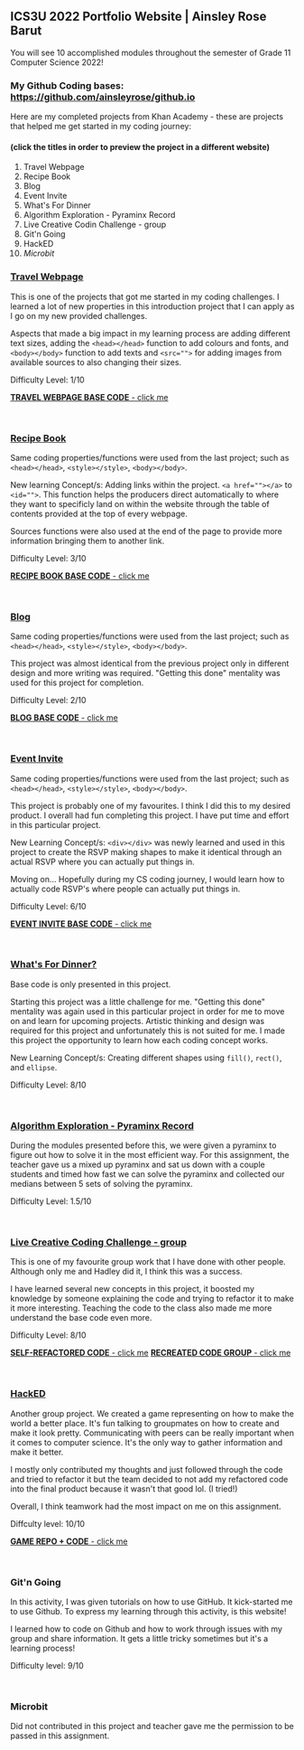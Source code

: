## ICS3U 2022 Portfolio Website | Ainsley Rose Barut
You will see 10 accomplished modules throughout the semester of Grade 11 Computer Science 2022!

### My Github Coding bases: https://github.com/ainsleyrose/github.io

Here are my completed projects from Khan Academy - these are projects that helped me get started in my coding journey:

#### **(click the titles in order to preview the project in a different website)**

1. Travel Webpage
2. Recipe Book
3. Blog
4. Event Invite
5. What's For Dinner
6. Algorithm Exploration - Pyraminx Record
7. Live Creative Codin Challenge - group
8. Git'n Going
9. HackED
10. _Microbit_

### [Travel Webpage](https://rawcdn.githack.com/ainsleyrose/HTML-CSS-JS-Projects/a8e4b09ce2837d8449c4bb2f327bf3f6a9c37197/index.html)

This is one of the projects that got me started in my coding challenges. I learned a lot of new properties in this 
introduction project that I can apply as I go on my new provided challenges. 

Aspects that made a big impact in my learning process are adding different text sizes, adding the ```<head></head>```  function to add colours and fonts, and ```<body></body>``` function to add texts and ```<src="">``` for adding images from available sources to also changing their sizes.

Difficulty Level: 1/10

[**TRAVEL WEBPAGE BASE CODE** - click me](https://github.com/ainsleyrose/HTML-CSS-JS-Projects/commit/6d4ba7d9227e615f1a27a539a39a5bdf5c057771)

<br>

### [Recipe Book](https://rawcdn.githack.com/ainsleyrose/HTML-CSS-JS-Projects/a8e4b09ce2837d8449c4bb2f327bf3f6a9c37197/index2.html)

Same coding properties/functions were used from the last project; such as ```<head></head>```, ```<style></style>```, ```<body></body>```.

New learning Concept/s:
Adding links within the project. ```<a href=""></a>``` to ```<id="">```. This function helps the producers direct automatically to where they want to specificly land on within the website through the table of contents provided at the top of every webpage.

Sources functions were also used at the end of the page to provide more information bringing them to another link.

Difficulty Level: 3/10

[**RECIPE BOOK BASE CODE** - click me](https://github.com/ainsleyrose/HTML-CSS-JS-Projects/commit/a4263e1ed1922fcb7e28d39bc15e4998f33471fb)

<br>


### [Blog](https://rawcdn.githack.com/ainsleyrose/HTML-CSS-JS-Projects/a8e4b09ce2837d8449c4bb2f327bf3f6a9c37197/index3.html)

Same coding properties/functions were used from the last project; such as ```<head></head>```, ```<style></style>```, ```<body></body>```.

This project was almost identical from the previous project only in different design and more writing was required. "Getting this done" mentality was used for this project for completion.

Difficulty Level: 2/10

[**BLOG BASE CODE** - click me](https://github.com/ainsleyrose/HTML-CSS-JS-Projects/commit/da881690660221a479259c42445d831d48f5aa3a)

<br>

### [Event Invite](https://rawcdn.githack.com/ainsleyrose/HTML-CSS-JS-Projects/a8e4b09ce2837d8449c4bb2f327bf3f6a9c37197/index4.html)

Same coding properties/functions were used from the last project; such as ```<head></head>```, ```<style></style>```, ```<body></body>```.

This project is probably one of my favourites. I think I did this to my desired product. I overall had fun completing this project. I have put time and effort in this particular project.

New Learning Concept/s:
```<div></div>``` was newly learned and used in this project to create the RSVP making shapes to make it identical through an actual RSVP where you can actually put things in.

Moving on...
Hopefully during my CS coding journey, I would learn how to actually code RSVP's where people can actually put things in.

Difficulty Level: 6/10

[**EVENT INVITE BASE CODE** - click me](https://github.com/ainsleyrose/HTML-CSS-JS-Projects/commit/67fdd96b8baeca8e2797b2772546fe8b44c0f01a)

<br>

### [What's For Dinner?](https://github.com/ainsleyrose/HTML-CSS-JS-Projects/blob/main/index5.javascript)

Base code is only presented in this project.

Starting this project was a little challenge for me. "Getting this done" mentality was again used in this particular project in order for me to move on and learn for upcoming projects. Artistic thinking and design was required for this project and unfortunately this is not suited for me. I made this project the opportunity to learn how each coding concept works. 

New Learning Concept/s:
Creating different shapes using ```fill()```, ```rect()```, and ```ellipse```.

Difficulty Level: 8/10

<br>

### [Algorithm Exploration - Pyraminx Record](https://github.com/ainsleyrose/HTML-CSS-JS-Projects/tree/Algorithms-Exploration-HTML-projs#readme)

During the modules presented before this, we were given a pyraminx to figure out how to solve it in the most efficient way. For this assignment, the teacher gave us a mixed up pyraminx and sat us down with a couple students and timed how fast we can solve the pyraminx and collected our medians between 5 sets of solving the pyraminx.

Difficulty Level: 1.5/10

<br>

### [Live Creative Coding Challenge - group](https://editor.p5js.org/hwarn1/sketches/WbSDbRg0U)
This is one of my favourite group work that I have done with other people. Although only me and Hadley did it, I think this was a success. 

I have learned several new concepts in this project, it boosted my knowledge by someone explaining the code and trying to refactor it to make it more interesting. Teaching the code to the class also made me more understand the base code even more.

Difficulty Level: 8/10

[**SELF-REFACTORED CODE** - click me](https://github.com/ainsleyrose/HTML-CSS-JS-Projects/blob/main/RefactoredWaterRipples)
[**RECREATED CODE GROUP** - click me](https://github.com/ainsleyrose/HTML-CSS-JS-Projects/blob/main/changes.coding-challenge)

<br>


### [HackED](https://docs.google.com/presentation/d/1TLIfjdqSlH51wjZor2eyubJb2vBfvrUQMy60olOFt2s/edit#slide=id.gb77f0cf075_0_0)

Another group project. We created a game representing on how to make the world a better place. It's fun talking to groupmates on how to create and make it look pretty. Communicating with peers can be really important when it comes to computer science. It's the only way to gather information and make it better. 

I mostly only contributed my thoughts and just followed through the code and tried to refactor it but the team decided to not add my refactored code into the final product because it wasn't that good lol. (I tried!)

Overall, I think teamwork had the most impact on me on this assignment.

Diffculty level: 10/10

[**GAME REPO + CODE** - click me](https://github.com/hwarn1/Hackathon#readme)

<br>

### Git'n Going

In this activity, I was given tutorials on how to use GitHub. It kick-started me to use Github. To express my learning through this activity, is this website!

I learned how to code on Github and how to work through issues with my group and share information. It gets a little tricky sometimes but it's a learning process!

Difficulty level: 9/10

<br>

### Microbit

Did not contributed in this project and teacher gave me the permission to be passed in this assignment.

<br>
